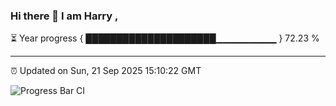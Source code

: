 ### Hi there 👋 I am Harry , 

⏳ Year progress { █████████████████████▁▁▁▁▁▁▁▁▁ } 72.23 %

---

⏰ Updated on Sun, 21 Sep 2025 15:10:22 GMT

![Progress Bar CI](https://github.com/duykhang68/duykhang68/workflows/Progress%20Bar%20CI/badge.svg)
